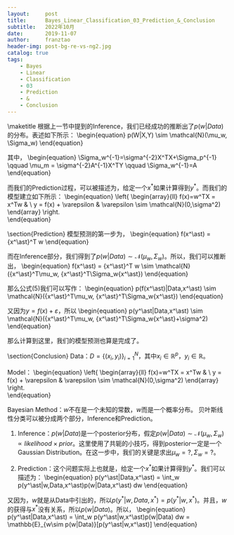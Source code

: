 ```yaml
---
layout:     post
title:      Bayes_Linear_Classification_03_Prediction_&_Conclusion
subtitle:   2022年10月
date:       2019-11-07
author:     franztao
header-img: post-bg-re-vs-ng2.jpg
catalog: true
tags:
    - Bayes
    - Linear
    - Classification
    - 03
    - Prediction
    - &
    - Conclusion
---
```


    
\maketitle
根据上一节中提到的Inference，我们已经成功的推断出了$p(w|Data)$的分布。表述如下所示：
\begin{equation}
    p(W|X,Y) \sim \mathcal{N}(\mu_w, \Sigma_w)
\end{equation}

其中，
\begin{equation}
    \Sigma_w^{-1}=\sigma^{-2}X^TX+\Sigma_p^{-1} \qquad \mu_m = \sigma^{-2}A^{-1}X^TY \qquad \Sigma_w^{-1}=A
\end{equation}

而我们的Prediction过程，可以被描述为，给定一个$x^\ast$如果计算得到$y^\ast$。而我们的模型建立如下所示：
\begin{equation}
\left\{
\begin{array}{ll}
      f(x)=w^TX = x^Tw & \\
      y = f(x) + \varepsilon & \varepsilon \sim \mathcal{N}(0,\sigma^2)
\end{array}
\right.    
\end{equation}

\section{Prediction}
模型预测的第一步为，
\begin{equation}
    f(x^\ast) = {x^\ast}^T w 
\end{equation}

而在Inference部分，我们得到了$p(w|Data)\sim \mathcal{N}(\mu_w,\Sigma_w)$。所以，我们可以推断出，
\begin{equation}
    f(x^\ast) = {x^\ast}^T w \sim \mathcal{N}({x^\ast}^T\mu_w, {x^\ast}^T\Sigma_w{x^\ast})
\end{equation}

那么公式(5)我们可以写作：
\begin{equation}
    p(f(x^\ast)|Data,x^\ast) \sim \mathcal{N}({x^\ast}^T\mu_w, {x^\ast}^T\Sigma_w{x^\ast})
\end{equation}

又因为$y = f(x) + \varepsilon$，所以
\begin{equation}
    p(y^\ast|Data,x^\ast) \sim \mathcal{N}({x^\ast}^T\mu_w, {x^\ast}^T\Sigma_w{x^\ast}+\sigma^2)
\end{equation}

那么计算到这里，我们的模型预测也算是完成了。

\section{Conclusion}
Data：$D=\{(x_i,y_i)\}^{N}_{i=1}$，其中$x_i\in\mathbb{R}^{p}$，$y_i\in\mathbb{R}$。

Model：
\begin{equation}
\left\{
\begin{array}{ll}
      f(x)=w^TX = x^Tw & \\
      y = f(x) + \varepsilon & \varepsilon \sim \mathcal{N}(0,\sigma^2)
\end{array}
\right.    
\end{equation}

Bayesian Method：$w$不在是一个未知的常数，$w$而是一个概率分布。
贝叶斯线性分类可以被分成两个部分，Inference和Prediction。

1. Inference：$p(w|Data)$是一个posterior分布，假定$p(w|Data)\sim\mathcal{N}(\mu_w, \Sigma_w) \propto likelihood \times prior$。这里使用了共轭的小技巧，得到posterior一定是一个Gaussian Distribution。在这一步中，我们的关键是求出$\mu_w=?,\Sigma_w=?$。

2. Prediction：这个问题实际上也就是，给定一个$x^\ast$如果计算得到$y^\ast$。我们可以描述为：
\begin{equation}
    p(y^\ast|Data,x^\ast) = \int_w p(y^\ast|w,Data,x^\ast)p(w|Data,x^\ast) dw 
\end{equation}

又因为，$w$就是从Data中引出的，所以$p(y^\ast|w,Data,x^\ast)=p(y^\ast|w,x^\ast)$。并且，$w$的获得与$x^\ast$没有关系，所以$p(w|Data)$。所以，
\begin{equation}
    p(y^\ast|Data,x^\ast) = \int_w p(y^\ast|w,x^\ast)p(w|Data) dw = \mathbb{E}_{w\sim p(w|Data)}[p(y^\ast|w,x^\ast)] 
\end{equation}

